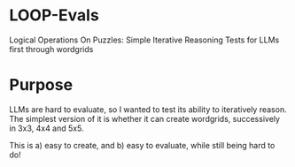 # LOOP-Evals
Logical Operations On Puzzles: Simple Iterative Reasoning Tests for LLMs first through wordgrids

# Purpose
LLMs are hard to evaluate, so I wanted to test its ability to iteratively reason. The simplest version of it is whether it can create wordgrids, successively in 3x3, 4x4 and 5x5.

This is a) easy to create, and b) easy to evaluate, while still being hard to do!